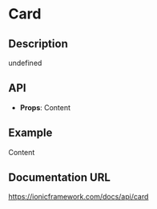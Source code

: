# Card

## Description
undefined

## API
- **Props**: <IonCard><IonCardContent>Content</IonCardContent></IonCard>

## Example
<IonCard><IonCardContent>Content</IonCardContent></IonCard>

## Documentation URL
https://ionicframework.com/docs/api/card
